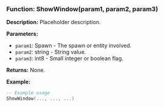 ### Function: ShowWindow(param1, param2, param3)

**Description:**
Placeholder description.

**Parameters:**
- `param1`: Spawn - The spawn or entity involved.
- `param2`: string - String value.
- `param3`: int8 - Small integer or boolean flag.

**Returns:** None.

**Example:**

```lua
-- Example usage
ShowWindow(..., ..., ...)
```
